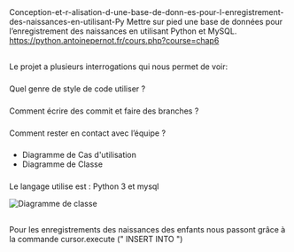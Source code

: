 ## 
Conception-et-r-alisation-d-une-base-de-donn-es-pour-l-enregistrement-des-naissances-en-utilisant-Py
Mettre sur pied une base de données pour l’enregistrement des naissances en utilisant Python et MySQL.
https://python.antoinepernot.fr/cours.php?course=chap6
###
##
Le projet a plusieurs interrogations qui nous permet de voir:
###
Quel genre de style de code utiliser ?
###
Comment écrire des commit et faire des branches ?
###
Comment rester en contact avec l’équipe ?
###
- Diagramme de Cas d'utilisation
- Diagramme de Classe 
###
Le langage utilise est : Python 3 et mysql

<img src="/Conception-et-r-alisation-d-une-base-de-donn-es-pour-l-enregistrement-des-naissances-en-utilisant-Py/Classe.png" alt="Diagramme de classe"/>

##
Pour les enregistrements des naissances des enfants nous passont grâce à la commande cursor.execute (" INSERT INTO ")
###
